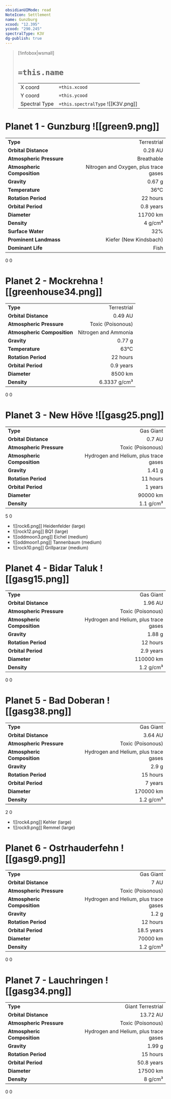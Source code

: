 ```yaml
---
obsidianUIMode: read
NoteIcon: Settlement
name: Gunzburg
xcood: "12.395"
ycood: "290.245"
spectralType: K3V
dg-publish: true
---
```

> [!infobox|wsmall]
> # `=this.name`
> | | |
> | - | - |
> | X coord | `=this.xcood` |
> | Y coord| `=this.ycood` |
> | Spectral Type | `=this.spectralType` ![[K3V.png]] |

# Planet 1 - Gunzburg ![[green9.png]]
|                             |                           |
| --------------------------- | -------------------------:|
| **Type**                    |             Terrestrial |
| **Orbital Distance**        |   0.28 AU |
| **Atmospheric Pressure**    |       Breathable |
| **Atmospheric Composition** |      Nitrogen and Oxygen, plus trace gases |
| **Gravity**                 |        0.67 g |
| **Temperature**             |    36°C |
| **Rotation Period**         |  22 hours |
| **Orbital Period** | 0.8 years |
| **Diameter**                |      11700 km | 
| **Density**                 |    4 g/cm³ |
| **Surface Water**           |           32% | 
| **Prominent Landmass**      |         Kiefer (New Kindsbach) | 
| **Dominant Life**           |         Fish |



0
0



# Planet 2 - Mockrehna ![[greenhouse34.png]]
|                             |                           |
| --------------------------- | -------------------------:|
| **Type**                    |             Terrestrial |
| **Orbital Distance**        |   0.49 AU |
| **Atmospheric Pressure**    |       Toxic (Poisonous) |
| **Atmospheric Composition** |      Nitrogen and Ammonia |
| **Gravity**                 |        0.77 g |
| **Temperature**             |    63°C |
| **Rotation Period**         |  22 hours |
| **Orbital Period** | 0.9 years |
| **Diameter**                |      8500 km | 
| **Density**                 |    6.3337 g/cm³ |



0
0



# Planet 3 - New Höve ![[gasg25.png]]
|                             |                           |
| --------------------------- | -------------------------:|
| **Type**                    |             Gas Giant |
| **Orbital Distance**        |   0.7 AU |
| **Atmospheric Pressure**    |       Toxic (Poisonous) |
| **Atmospheric Composition** |      Hydrogen and Helium, plus trace gases |
| **Gravity**                 |        1.41 g |
| **Rotation Period**         |  11 hours |
| **Orbital Period** | 1 years |
| **Diameter**                |      90000 km | 
| **Density**                 |    1.1 g/cm³ |



5
0

- ![[rock6.png]] Heidenfelder (large)
- ![[rock12.png]] BQ1 (large)
- ![[oddmoon3.png]] Eichel (medium)
- ![[oddmoon1.png]] Tannenbaum (medium)
- ![[rock10.png]] Grillparzar (medium)


# Planet 4 - Bidar Taluk ![[gasg15.png]]
|                             |                           |
| --------------------------- | -------------------------:|
| **Type**                    |             Gas Giant |
| **Orbital Distance**        |   1.96 AU |
| **Atmospheric Pressure**    |       Toxic (Poisonous) |
| **Atmospheric Composition** |      Hydrogen and Helium, plus trace gases |
| **Gravity**                 |        1.88 g |
| **Rotation Period**         |  12 hours |
| **Orbital Period** | 2.9 years |
| **Diameter**                |      110000 km | 
| **Density**                 |    1.2 g/cm³ |



0
0



# Planet 5 - Bad Doberan ![[gasg38.png]]
|                             |                           |
| --------------------------- | -------------------------:|
| **Type**                    |             Gas Giant |
| **Orbital Distance**        |   3.64 AU |
| **Atmospheric Pressure**    |       Toxic (Poisonous) |
| **Atmospheric Composition** |      Hydrogen and Helium, plus trace gases |
| **Gravity**                 |        2.9 g |
| **Rotation Period**         |  15 hours |
| **Orbital Period** | 7 years |
| **Diameter**                |      170000 km | 
| **Density**                 |    1.2 g/cm³ |



2
0

- ![[rock4.png]] Kehler (large)
- ![[rock9.png]] Remmel (large)


# Planet 6 - Ostrhauderfehn ![[gasg9.png]]
|                             |                           |
| --------------------------- | -------------------------:|
| **Type**                    |             Gas Giant |
| **Orbital Distance**        |   7 AU |
| **Atmospheric Pressure**    |       Toxic (Poisonous) |
| **Atmospheric Composition** |      Hydrogen and Helium, plus trace gases |
| **Gravity**                 |        1.2 g |
| **Rotation Period**         |  12 hours |
| **Orbital Period** | 18.5 years |
| **Diameter**                |      70000 km | 
| **Density**                 |    1.2 g/cm³ |



0
0



# Planet 7 - Lauchringen ![[gasg34.png]]
|                             |                           |
| --------------------------- | -------------------------:|
| **Type**                    |             Giant Terrestrial |
| **Orbital Distance**        |   13.72 AU |
| **Atmospheric Pressure**    |       Toxic (Poisonous) |
| **Atmospheric Composition** |      Hydrogen and Helium, plus trace gases |
| **Gravity**                 |        1.99 g |
| **Rotation Period**         |  15 hours |
| **Orbital Period** | 50.8 years |
| **Diameter**                |      17500 km | 
| **Density**                 |    8 g/cm³ |



0
0




